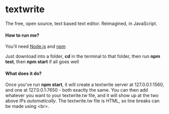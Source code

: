 # textwrite
The free, open source, text based text editor. Reimagined, in JavaScript.

#### How to run me?

You'll need [Node.js](https://nodejs.org) and [npm](https://npmjs.org)

Just download into a folder, **cd** in the terminal to that folder, then run **npm test**, then **npm start** if all goes well

#### What does it do?

Once you've run __npm start__, it will create a textwrite server at 127.0.0.1:1560, and one at 127.0.0.1:7650 - both exactly the same. You can then add whatever you want to your textwrite.tw file, and it will show up at the two above IPs *automatically*. The textwrite.tw file is HTML, so line breaks can be made using \<br>.
